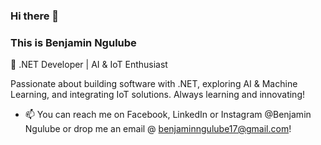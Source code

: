 ### Hi there 👋
### This is Benjamin Ngulube

🚀 .NET Developer | AI & IoT Enthusiast

Passionate about building software with .NET, exploring AI & Machine Learning, and integrating IoT solutions. Always learning and innovating!

- 📫 You can reach me on Facebook, LinkedIn or Instagram @Benjamin Ngulube or drop me an email @ benjaminngulube17@gmail.com!

